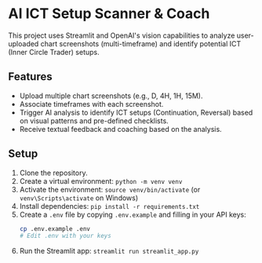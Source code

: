 # AI ICT Setup Scanner & Coach

This project uses Streamlit and OpenAI's vision capabilities to analyze user-uploaded chart screenshots (multi-timeframe) and identify potential ICT (Inner Circle Trader) setups.

## Features

*   Upload multiple chart screenshots (e.g., D, 4H, 1H, 15M).
*   Associate timeframes with each screenshot.
*   Trigger AI analysis to identify ICT setups (Continuation, Reversal) based on visual patterns and pre-defined checklists.
*   Receive textual feedback and coaching based on the analysis.

## Setup

1.  Clone the repository.
2.  Create a virtual environment: `python -m venv venv`
3.  Activate the environment: `source venv/bin/activate` (or `venv\Scripts\activate` on Windows)
4.  Install dependencies: `pip install -r requirements.txt`
5.  Create a `.env` file by copying `.env.example` and filling in your API keys:
    ```bash
    cp .env.example .env
    # Edit .env with your keys
    ```
6.  Run the Streamlit app: `streamlit run streamlit_app.py` 